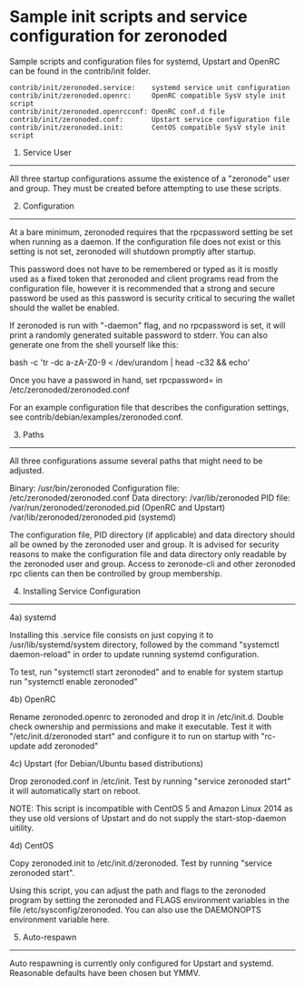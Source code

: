 Sample init scripts and service configuration for zeronoded
==========================================================

Sample scripts and configuration files for systemd, Upstart and OpenRC
can be found in the contrib/init folder.

    contrib/init/zeronoded.service:    systemd service unit configuration
    contrib/init/zeronoded.openrc:     OpenRC compatible SysV style init script
    contrib/init/zeronoded.openrcconf: OpenRC conf.d file
    contrib/init/zeronoded.conf:       Upstart service configuration file
    contrib/init/zeronoded.init:       CentOS compatible SysV style init script

1. Service User
---------------------------------

All three startup configurations assume the existence of a "zeronode" user
and group.  They must be created before attempting to use these scripts.

2. Configuration
---------------------------------

At a bare minimum, zeronoded requires that the rpcpassword setting be set
when running as a daemon.  If the configuration file does not exist or this
setting is not set, zeronoded will shutdown promptly after startup.

This password does not have to be remembered or typed as it is mostly used
as a fixed token that zeronoded and client programs read from the configuration
file, however it is recommended that a strong and secure password be used
as this password is security critical to securing the wallet should the
wallet be enabled.

If zeronoded is run with "-daemon" flag, and no rpcpassword is set, it will
print a randomly generated suitable password to stderr.  You can also
generate one from the shell yourself like this:

bash -c 'tr -dc a-zA-Z0-9 < /dev/urandom | head -c32 && echo'

Once you have a password in hand, set rpcpassword= in /etc/zeronoded/zeronoded.conf

For an example configuration file that describes the configuration settings,
see contrib/debian/examples/zeronoded.conf.

3. Paths
---------------------------------

All three configurations assume several paths that might need to be adjusted.

Binary:              /usr/bin/zeronoded
Configuration file:  /etc/zeronoded/zeronoded.conf
Data directory:      /var/lib/zeronoded
PID file:            /var/run/zeronoded/zeronoded.pid (OpenRC and Upstart)
                     /var/lib/zeronoded/zeronoded.pid (systemd)

The configuration file, PID directory (if applicable) and data directory
should all be owned by the zeronoded user and group.  It is advised for security
reasons to make the configuration file and data directory only readable by the
zeronoded user and group.  Access to zeronode-cli and other zeronoded rpc clients
can then be controlled by group membership.

4. Installing Service Configuration
-----------------------------------

4a) systemd

Installing this .service file consists on just copying it to
/usr/lib/systemd/system directory, followed by the command
"systemctl daemon-reload" in order to update running systemd configuration.

To test, run "systemctl start zeronoded" and to enable for system startup run
"systemctl enable zeronoded"

4b) OpenRC

Rename zeronoded.openrc to zeronoded and drop it in /etc/init.d.  Double
check ownership and permissions and make it executable.  Test it with
"/etc/init.d/zeronoded start" and configure it to run on startup with
"rc-update add zeronoded"

4c) Upstart (for Debian/Ubuntu based distributions)

Drop zeronoded.conf in /etc/init.  Test by running "service zeronoded start"
it will automatically start on reboot.

NOTE: This script is incompatible with CentOS 5 and Amazon Linux 2014 as they
use old versions of Upstart and do not supply the start-stop-daemon uitility.

4d) CentOS

Copy zeronoded.init to /etc/init.d/zeronoded. Test by running "service zeronoded start".

Using this script, you can adjust the path and flags to the zeronoded program by
setting the zeronoded and FLAGS environment variables in the file
/etc/sysconfig/zeronoded. You can also use the DAEMONOPTS environment variable here.

5. Auto-respawn
-----------------------------------

Auto respawning is currently only configured for Upstart and systemd.
Reasonable defaults have been chosen but YMMV.
